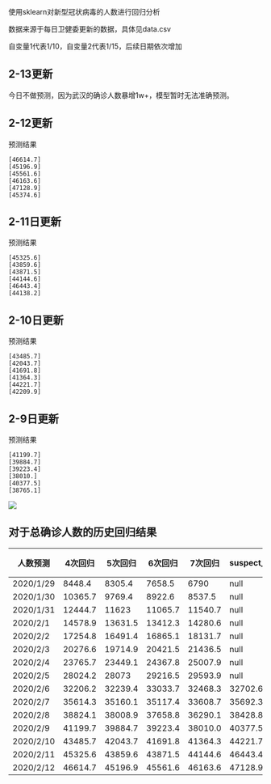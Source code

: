 
使用sklearn对新型冠状病毒的人数进行回归分析 

数据来源于每日卫健委更新的数据，具体见data.csv  

自变量1代表1/10，自变量2代表1/15，后续日期依次增加

## 2-13更新

今日不做预测，因为武汉的确诊人数暴增1w+，模型暂时无法准确预测。

## 2-12更新

预测结果
```
[46614.7]
[45196.9]
[45561.6]
[46163.6]
[47128.9]
[45374.6]
```


## 2-11日更新
预测结果
```
[45325.6]
[43859.6]
[43871.5]
[44144.6]
[46443.4]
[44138.2]
```

## 2-10日更新
预测结果

```
[43485.7]
[42043.7]
[41691.8]
[41364.3]
[44221.7]
[42209.9]
```

## 2-9日更新


预测结果
```
[41199.7]
[39884.7]
[39223.4]
[38010.]
[40377.5]
[38765.1]
```

![](https://jiangph2016.github.io/assets/img/study/nCovpre2_8.png)

## 对于总确诊人数的历史回归结果  

人数预测|4次回归|5次回归|6次回归|7次回归|suspect_4|suspect_5|真实人数|最小误差|平均预测|平均误差
--|--|--|--|--|--|--|--|--|--|--
2020/1/29|8448.4|8305.4|7658.5|6790|null|null|7711|52.5|7800.6|89.575
2020/1/30|10365.7|9769.4|8922.6|8537.5|null|null|9692|77.4|9398.8|-293.2
2020/1/31|12444.7|11623|11065.7|11540.7|null|null|11791|168|11668.5|-122.475
2020/2/1|14578.9|13631.5|13412.3|14280.6|null|null|14380|99.4|13975.8|-404.175
2020/2/2|17254.8|16491.4|16865.1|18131.7|null|null|17205|49.8|17185.8|-19.25
2020/2/3|20276.6|19714.9|20421.5|21436.5|null|null|20438|16.5|20462.4|24.375
2020/2/4|23765.7|23449.1|24367.8|25007.9|null|null|24324|43.8|24147.6|-176.375
2020/2/5|28024.2|28073|29216.5|29593.9|null|null|28018|6.2|28726.9|708.9
2020/2/6|32206.2|32239.4|33033.7|32468.3|32702.6|33141.3|31161|1045.2|32486.9|1325.9
2020/2/7|35614.3|35160.1|35117.4|33608.7|35692.3|34487.6|34546|937.3|34875.1|329.125
2020/2/8|38824.1|38008.9|37658.8|36290.1|38428.8|36557.1|37198.0|460.8|37695.5|497.475
2020/2/9|41199.7|39884.7|39223.4|38010.0|40377.5|38765.1|40171.0|286.3|39579.5|-591.55
2020/2/10|43485.7|42043.7|41691.8|41364.3|44221.7|42209.9|42638.0|594.3|42146.4|-491.625
2020/2/11|45325.6|43859.6|43871.5|44144.6|46443.4|44138.2|44653.0|508.4|44630.5|-22.51666667
2020/2/12|46614.7|45196.9|45561.6|46163.6|47128.9|45374.6|?|?|46006.7|#VALUE!
